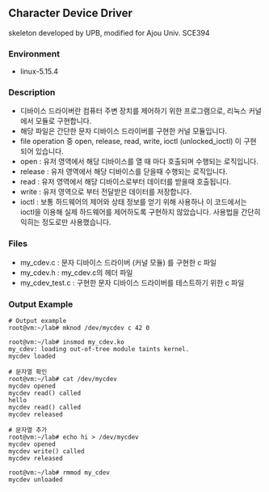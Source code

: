 ## **Character Device Driver**
skeleton developed by UPB, modified for Ajou Univ. SCE394

### Environment
* linux-5.15.4

### Description
* 디바이스 드라이버란 컴퓨터 주변 장치를 제어하기 위한 프로그램으로, 리눅스 커널에서 모듈로 구현합니다.
* 해당 파일은 간단한 문자 디바이스 드라이버를 구현한 커널 모듈입니다.
* file operation 중 open, release, read, write, ioctl (unlocked_ioctl) 이 구현되어 있습니다.
* open : 유저 영역에서 해당 디바이스를 열 때 마다 호출되며 수행되는 로직입니다.
* release : 유저 영역에서 해당 디바이스를 닫을때 수행되는 로직입니다.
* read : 유저 영역에서 해당 디바이스로부터 데이터를 받을때 호출됩니다.
* write : 유저 영역으로 부터 전달받은 데이터를 저장합니다.
* ioctl : 보통 하드웨어의 제어와 상태 정보를 얻기 위해 사용하나 이 코드에서는 ioctl을 이용해 실제 하드웨어를 제어하도록 구현하지 않았습니다. 사용법을 간단히 익히는 정도로만 사용했습니다.

### Files
* my_cdev.c : 문자 디바이스 드라이버 (커널 모듈) 를 구현한 c 파일
* my_cdev.h : my_cdev.c의 헤더 파일
* my_cdev_test.c : 구현한 문자 디바이스 드라이버를 테스트하기 위한 c 파일

### Output Example
```shell
# Output example
root@vm:~/lab# mknod /dev/mycdev c 42 0

root@vm:~/lab# insmod my_cdev.ko
my_cdev: loading out-of-tree module taints kernel.
mycdev loaded

# 문자열 확인
root@vm:~/lab# cat /dev/mycdev
mycdev opened
mycdev read() called
hello
mycdev read() called
mycdev released

# 문자열 추가
root@vm:~/lab# echo hi > /dev/mycdev
mycdev opened
mycdev write() called
mycdev released

root@vm:~/lab# rmmod my_cdev
mycdev unloaded
```
